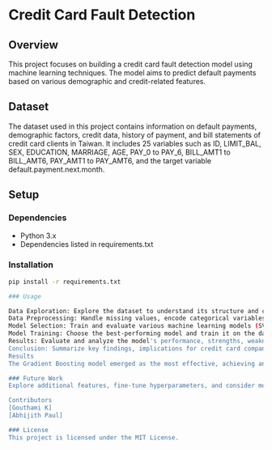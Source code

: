 # Credit Card Fault Detection

## Overview

This project focuses on building a credit card fault detection model using machine learning techniques. The model aims to predict default payments based on various demographic and credit-related features.

## Dataset

The dataset used in this project contains information on default payments, demographic factors, credit data, history of payment, and bill statements of credit card clients in Taiwan. It includes 25 variables such as ID, LIMIT_BAL, SEX, EDUCATION, MARRIAGE, AGE, PAY_0 to PAY_6, BILL_AMT1 to BILL_AMT6, PAY_AMT1 to PAY_AMT6, and the target variable default.payment.next.month.

## Setup

### Dependencies

- Python 3.x
- Dependencies listed in requirements.txt

### Installation

```bash
pip install -r requirements.txt

### Usage

Data Exploration: Explore the dataset to understand its structure and characteristics.
Data Preprocessing: Handle missing values, encode categorical variables, and scale numerical features.
Model Selection: Train and evaluate various machine learning models (SVM, KNN, Decision Tree, Gradient Boosting, Logistic Regression, AdaBoosting, Naive Bayes).
Model Training: Choose the best-performing model and train it on the dataset.
Results: Evaluate and analyze the model's performance, strengths, weaknesses, and any challenges encountered.
Conclusion: Summarize key findings, implications for credit card companies, and future steps for improvement.
Results
The Gradient Boosting model emerged as the most effective, achieving an accuracy of 79.08% on the test set.

### Future Work
Explore additional features, fine-tune hyperparameters, and consider more advanced techniques for handling imbalanced data.

Contributors
[Gouthami K]
[Abhijith Paul]

### License
This project is licensed under the MIT License.
